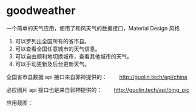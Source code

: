 # goodweather
一个简单的天气应用，使用了和风天气的数据接口，Material Design 风格

1. 可以罗列出全国所有的省市县。
2. 可以查看全国任意城市的天气信息。
3. 可以自由顺利地切换城市，查看其他城市的天气。
4. 可以手动更新及后台更新天气。

全国省市县数据 api 接口来自郭神提供的：
  http://guolin.tech/api/china

必应图片 api 接口也是来自郭神提供的：
  http://guolin.tech/api/bing_pic
  
  应用截图：
  
